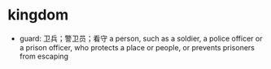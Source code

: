 # kingdom

- guard: 卫兵；警卫员；看守 a person, such as a soldier, a police officer or a prison officer, who protects a place or people, or prevents prisoners from escaping